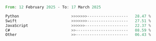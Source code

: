 <!--START_SECTION:Languages-->

```rust
From: 12 February 2025 - To: 17 March 2025

Python                       >>>>>>>------------------   28.47 %
Swift                        >>>>>>>------------------   27.51 %
JavaScript                   >>>>>>-------------------   22.37 %
C#                           >>-----------------------   08.59 %
Other                        >>-----------------------   06.43 %
```

<!--END_SECTION:Languages-->
